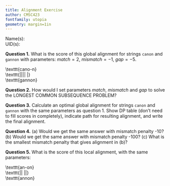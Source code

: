 ```yaml
---
title: Alignment Exercise
author: CMSC423 
fontfamily: utopia
geometry: margin=1in
---
```


Name(s):   
UID(s):  

**Question 1.** What is the score of this global alignment for strings `canon` and `gannon` with parameters: $\textit{match}=2$, $\textit{mismatch}=-1$, $\textit{gap}= -5$.  

\texttt{cano-n}  
\texttt{|||| |}  
\texttt{gannon}

**Question 2.** How would I set parameters $\textit{match}$, $\textit{mismatch}$ and $\textit{gap}$ to solve the LONGEST COMMON SUBSEQUENCE PROBLEM?

**Question 3.** Calculate an optimal global alignment for strings `canon` and `gannon`
with the same parameters as question 1. Show DP table (don’t
need to fill scores in completely), indicate path for resulting alignment, and write the final alignment.

**Question 4.** (a) Would we get the same answer with mismatch penalty
-10? (b) Would we get the same answer with mismatch penalty -100?
(c) What is the smallest mismatch penalty that gives alignment in (b)?

**Question 5.** What is the score of this local alignment, with the same parameters:

\texttt{an-on}  
\texttt{|| ||}  
\texttt{annon}

